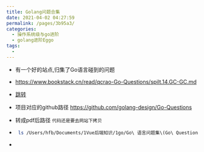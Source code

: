 ```yaml
---
title: Golang问题合集
date: 2021-04-02 04:27:59
permalink: /pages/3b95a3/
categories:
  - 操作系统级与go进阶
  - golang进阶Eggo
tags:
  - 
---
```


* 有一个好的站点,归集了Go语言碰到的问题
* https://www.bookstack.cn/read/qcrao-Go-Questions/spilt.14.GC-GC.md
* [跳转](https://www.bookstack.cn/read/qcrao-Go-Questions/spilt.14.GC-GC.md)

* 项目对应的github路径  https://github.com/golang-design/Go-Questions

* 转成pdf后路径  `代码还是要去网站下拷贝`

* ``` bash
   ls /Users/hfb/Documents/1Vue后端知识/1go/Go\ 语言问题集\(Go\ Questions\).pdf 
  ```

* 



